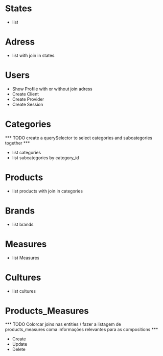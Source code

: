 # States
- list

# Adress
- list with join in states

# Users
- Show Profile with or without join adress
- Create Client
- Create Provider
- Create Session

# Categories
*** TODO create a querySelector to select categories and subcategories together  ***
- list categories
- list subcategories by category_id

# Products
- list products with join in categories

# Brands
- list brands

# Measures
- list Measures

# Cultures
- list cultures

# Products_Measures

*** TODO Colorcar joins nas entities  / fazer a listagem de products_measures coma informações relevantes para as compositions ***
- Create
- Update
- Delete



